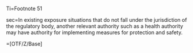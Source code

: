 Ti=Footnote 51

sec=In existing exposure situations that do not fall under the jurisdiction of the regulatory body, another relevant authority such as a health authority may have authority for implementing measures for protection and safety.

=[OTF/Z/Base]

